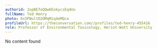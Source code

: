 ```yaml
---
authorid: 2opBEfoQQwKEokycsEq4Uu
fullName: Ted Henry
photo: 6s5PNultD2OMqMiq4eMQca
profileUrl: https://theconversation.com//profiles/ted-henry-455416
role: Professor of Environmental Toxicology, Heriot-Watt University
---
```

No content found